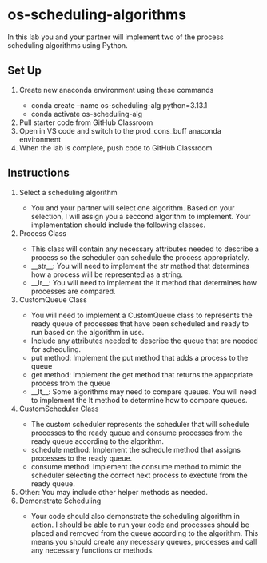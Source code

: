 # os-scheduling-algorithms
In this lab you and your partner will implement two of the process scheduling algorithms using Python.

## Set Up
<ol>
	<li>Create new anaconda environment using these commands</li>
	<ul>
		<li>conda create –name os-scheduling-alg python=3.13.1</li>
		<li>conda activate os-scheduling-alg</li>
	</ul>
	<li>Pull starter code from GitHub Classroom</li>
	<li>Open in VS code and switch to the prod_cons_buff anaconda environment</li>
	<li>When the lab is complete, push code to GitHub Classroom</li>
</ol>

## Instructions
<ol>
  <li>Select a scheduling algorithm</li>
  <ul><li>You and your partner will select one algorithm. Based on your selection, I will assign you a seccond algorithm to implement. Your implementation should include the following classes.</li></ul>
  <li>Process Class</li>
  <ul><li>This class will contain any necessary attributes needed to describe a process so the scheduler can schedule the process appropriately.</li>
  <li>__str__: You will need to implement the str method that determines how a process will be represented as a string.</li>
  <li>__lr__: You will need to implement the lt method that determines how processes are compared.</li></ul>
  <li>CustomQueue Class</li>
  <ul><li>You will need to implement a CustomQueue class to represents the ready queue of processes that have been scheduled and ready to run based on the algorithm in use.</li>
  <li>Include any attributes needed to describe the queue that are needed for scheduling.</li>
  <li>put method: Implement the put method that adds a process to the queue</li>
  <li>get method: Implement the get method that returns the appropriate process from the queue</li>
  <li>__lt__: Some algorithms may need to compare queues. You will need to implement the lt method to determine how to compare queues.</li></ul>
  <li>CustomScheduler Class</li>
  <ul><li>The custom scheduler represents the scheduler that will schedule processes to the ready queue and consume processes from the ready queue according to the algorithm.</li>
  <li>schedule method: Implement the schedule method that assigns processes to the ready queue.</li>
  <li>consume method: Implement the consume method to mimic the scheduler selecting the correct next process to exectute from the ready queue. </li></ul>
  <li>Other: You may include other helper methods as needed.</li>
  <li>Demonstrate Scheduling</li>
  <ul><li>Your code should also demonstrate the scheduling algorithm in action. I should be able to run your code and processes should be placed and removed from the queue according to the algorithm. This means you should create any necessary queues, processes and call any necessary functions or methods.</li></ul>
</ol>

